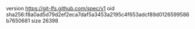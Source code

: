 version https://git-lfs.github.com/spec/v1
oid sha256:f8a0ad5d79d2ef2eca7daf5a3453a2195c4f653adcf89d0126599586b7650681
size 26398
